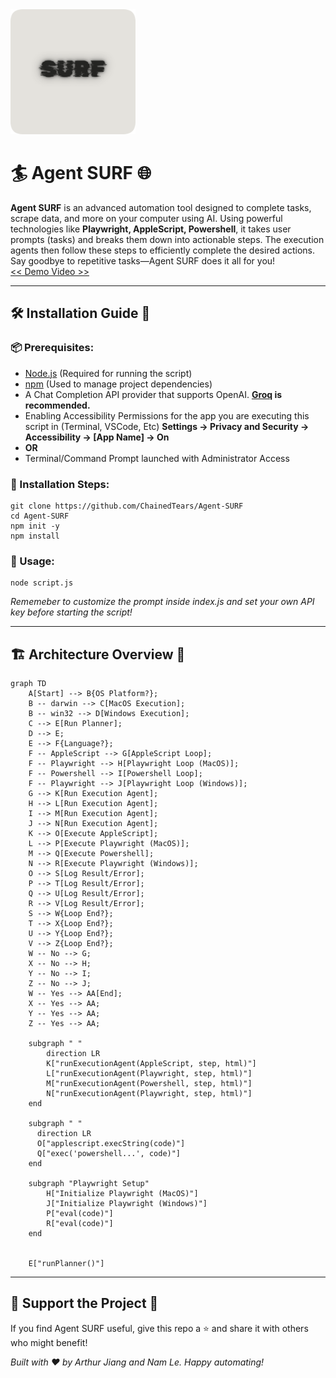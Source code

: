 <img width="200" src="logo.png">

# 🏄 Agent SURF 🌐

**Agent SURF** is an advanced automation tool designed to complete tasks, scrape data, and more on your computer using AI. Using powerful technologies like **Playwright, AppleScript, Powershell**, it takes user prompts (tasks) and breaks them down into actionable steps. The execution agents then follow these steps to efficiently complete the desired actions. Say goodbye to repetitive tasks—Agent SURF does it all for you!  
[ << Demo Video >>](https://www.youtube.com/watch?v=dx3_Sfv_DnY)

* * *

## 🛠️ Installation Guide 📖

### 📦 Prerequisites:

- [Node.js](https://nodejs.org/en) (Required for running the script)
- [npm](https://www.npmjs.com/) (Used to manage project dependencies)
- A Chat Completion API provider that supports OpenAI. **[Groq](https://console.groq.com/keys) is recommended.**
- Enabling Accessibility Permissions for the app you are executing this script in (Terminal, VSCode, Etc) **Settings -&gt; Privacy and Security -&gt; Accessibility -&gt; \[App Name] -&gt; On**
- **OR**
- Terminal/Command Prompt launched with Administrator Access

### 🔧 Installation Steps:

```
git clone https://github.com/ChainedTears/Agent-SURF
cd Agent-SURF
npm init -y
npm install
```

### 🏁 Usage:

```
node script.js
```

*Rememeber to customize the prompt inside index.js and set your own API key before starting the script!*

* * *

## 🏗️ Architecture Overview 🧱

```mermaid
graph TD
    A[Start] --> B{OS Platform?};
    B -- darwin --> C[MacOS Execution];
    B -- win32 --> D[Windows Execution];
    C --> E[Run Planner];
    D --> E;
    E --> F{Language?};
    F -- AppleScript --> G[AppleScript Loop];
    F -- Playwright --> H[Playwright Loop (MacOS)];
    F -- Powershell --> I[Powershell Loop];
    F -- Playwright --> J[Playwright Loop (Windows)];
    G --> K[Run Execution Agent];
    H --> L[Run Execution Agent];
    I --> M[Run Execution Agent];
    J --> N[Run Execution Agent];
    K --> O[Execute AppleScript];
    L --> P[Execute Playwright (MacOS)];
    M --> Q[Execute Powershell];
    N --> R[Execute Playwright (Windows)];
    O --> S[Log Result/Error];
    P --> T[Log Result/Error];
    Q --> U[Log Result/Error];
    R --> V[Log Result/Error];
    S --> W{Loop End?};
    T --> X{Loop End?};
    U --> Y{Loop End?};
    V --> Z{Loop End?};
    W -- No --> G;
    X -- No --> H;
    Y -- No --> I;
    Z -- No --> J;
    W -- Yes --> AA[End];
    X -- Yes --> AA;
    Y -- Yes --> AA;
    Z -- Yes --> AA;

    subgraph " "
        direction LR
        K["runExecutionAgent(AppleScript, step, html)"]
        L["runExecutionAgent(Playwright, step, html)"]
        M["runExecutionAgent(Powershell, step, html)"]
        N["runExecutionAgent(Playwright, step, html)"]
    end
    
    subgraph " "
      direction LR
      O["applescript.execString(code)"]
      Q["exec('powershell...', code)"]
    end

    subgraph "Playwright Setup"
        H["Initialize Playwright (MacOS)"]
        J["Initialize Playwright (Windows)"]
        P["eval(code)"]
        R["eval(code)"]
    end


    E["runPlanner()"]
```

* * *

## 🚀 Support the Project 💖

If you find Agent SURF useful, give this repo a ⭐ and share it with others who might benefit!

*Built with ❤️ by Arthur Jiang and Nam Le. Happy automating!*
